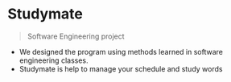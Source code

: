 # Studymate
>Software Engineering  project


- We designed the program using methods learned in software engineering classes.
- Studymate is help to manage your schedule and study words
